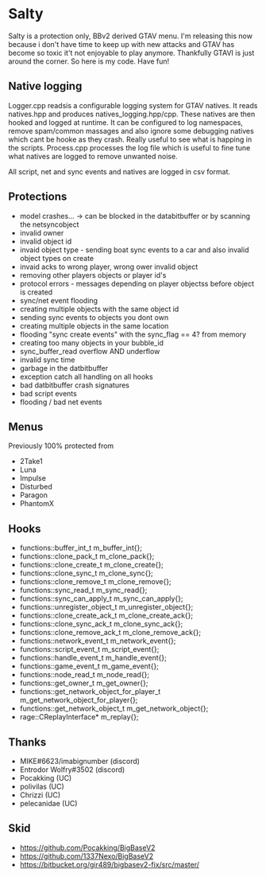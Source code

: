 # Salty

Salty is a protection only, BBv2 derived GTAV menu. I'm releasing this now because i don't have time to keep up with new attacks and GTAV has become so toxic it't not enjoyable to play anymore.  Thankfully GTAVI is just around the corner.  So here is my code.  Have fun!

## Native logging

Logger.cpp readsis a configurable logging system for GTAV natives.  It reads natives.hpp and produces natives_logging.hpp/cpp.   These natives are then hooked and logged at runtime.  It can be configured to log namespaces, remove spam/common massages and also ignore some debugging natives which cant be hooke as they crash.  Really useful to see what is happing in the scripts.  Process.cpp processes the log file which is useful to fine tune what natives are logged to remove unwanted noise.

All script, net and sync events and natives are logged in csv format.

## Protections

- model crashes... -> can be blocked in the databitbuffer or by scanning the netsyncobject
- invalid owner
- invalid object id
- invaid object type - sending boat sync events to a car and also invalid object types on create
- invaid acks to wrong player, wrong ower invalid object 
- removing other players objects or player id's
- protocol errors - messages depending on player objectss before object is created
- sync/net event flooding
- creating multiple objects with the same object id
- sending sync events to objects you dont own
- creating multiple objects in the same location
- flooding "sync create events" with the sync_flag == 4? from memory
- creating too many objects in your bubble_id
- sync_buffer_read overflow AND underflow
- invalid sync time
- garbage in the datbitbuffer
- exception catch all handling on all hooks
- bad datbitbuffer crash signatures
- bad script events
- flooding / bad net events

## Menus

Previously 100% protected from

- 2Take1
- Luna
- Impulse
- Disturbed
- Paragon
- PhantomX

## Hooks

- functions::buffer_int_t m_buffer_int{};
- functions::clone_pack_t m_clone_pack{};
- functions::clone_create_t m_clone_create{};
- functions::clone_sync_t m_clone_sync{};
- functions::clone_remove_t m_clone_remove{};
- functions::sync_read_t m_sync_read{};
- functions::sync_can_apply_t m_sync_can_apply{};
- functions::unregister_object_t m_unregister_object{};
- functions::clone_create_ack_t m_clone_create_ack{};
- functions::clone_sync_ack_t m_clone_sync_ack{};
- functions::clone_remove_ack_t m_clone_remove_ack{};
- functions::network_event_t m_network_event{};
- functions::script_event_t m_script_event{};
- functions::handle_event_t m_handle_event{};
- functions::game_event_t m_game_event{};
- functions::node_read_t m_node_read{};
- functions::get_owner_t m_get_owner{};
- functions::get_network_object_for_player_t m_get_network_object_for_player{};
- functions::get_network_object_t m_get_network_object{};  
- rage::CReplayInterface* m_replay{};

## Thanks

- MIKE#6623/imabignumber (discord)
- Entrodor Wolfry#3502 (discord)
- Pocakking (UC)
- polivilas (UC)
- Chrizzi (UC)
- pelecanidae (UC)

## Skid

 - https://github.com/Pocakking/BigBaseV2
 - https://github.com/1337Nexo/BigBaseV2
 - https://bitbucket.org/gir489/bigbasev2-fix/src/master/
  
